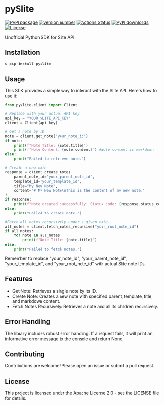 # pySlite

[![PyPI package](https://img.shields.io/badge/pip%20install-pyslite-brightgreen)](https://pypi.org/project/pyslite/)
[![version number](https://img.shields.io/pypi/v/pyslite?color=green&label=version)](https://pypi.org/project/pyslite/)
[![Actions Status](https://github.com/oddaspa/pyslite/workflows/Build%20status/badge.svg)](https://github.com/oddaspa/pyslite/actions)
[![PyPI downloads](https://img.shields.io/pypi/dm/pyslite.svg)](https://pypistats.org/packages/pyslite)
[![License](https://img.shields.io/github/license/oddaspa/pyslite)](https://github.com/oddaspa/pyslite/blob/main/LICENSE.txt)

Unofficial Python SDK for Slite API.

## Installation

```sh
$ pip install pyslite
```

## Usage

This SDK provides a simple way to interact with the Slite API. Here's how to use it:

```python
from pyslite.client import Client

# Replace with your actual API key
api_key = "YOUR_SLITE_API_KEY"
client = Client(api_key)

# Get a note by ID
note = client.get_note("your_note_id")
if note:
    print(f"Note Title: {note.title}")
    print(f"Note Content: {note.content}") #Note content is markdown
else:
    print("Failed to retrieve note.")

# Create a new note
response = client.create_note(
    parent_note_id="your_parent_note_id",
    template_id="your_template_id",
    title="My New Note",
    content="# My New Note\nThis is the content of my new note."
)
if response:
    print(f"Note created successfully! Status code: {response.status_code}")
else:
    print("Failed to create note.")

#Fetch all notes recursively under a given note.
all_notes = client.fetch_notes_recursive("your_root_note_id")
if all_notes:
    for note in all_notes:
        print(f"Note Title: {note.title}")
else:
    print("Failed to fetch notes.")
```

Remember to replace "your_note_id", "your_parent_note_id", "your_template_id", and "your_root_note_id" with actual Slite note IDs.

## Features

- Get Note: Retrieves a single note by its ID.
- Create Note: Creates a new note with specified parent, template, title, and markdown content.
- Fetch Notes Recursively: Retrieves a note and all its children recursively.

## Error Handling

The library includes robust error handling. If a request fails, it will print an informative error message to the console and return None.

## Contributing

Contributions are welcome! Please open an issue or submit a pull request.

## License

This project is licensed under the Apache License 2.0 - see the LICENSE file for details.
